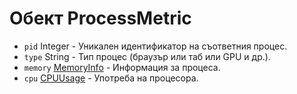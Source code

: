 # Обект ProcessMetric

* `pid` Integer - Уникален идентификатор на съответния процес.
* `type` String - Тип процес (браузър или таб или GPU и др.).
* `memory` [MemoryInfo](memory-info.md) - Информация за процеса.
* `cpu` [CPUUsage](cpu-usage.md) - Употреба на процесора.